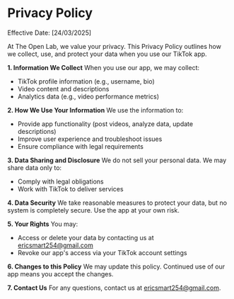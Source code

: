 # **Privacy Policy**

Effective Date: [24/03/2025]

At The Open Lab, we value your privacy. This Privacy Policy outlines how we collect, use, and protect your data when you use our TikTok app.

**1. Information We Collect**
When you use our app, we may collect:

- TikTok profile information (e.g., username, bio)
- Video content and descriptions
- Analytics data (e.g., video performance metrics)

**2. How We Use Your Information**
We use the information to:

- Provide app functionality (post videos, analyze data, update descriptions)
- Improve user experience and troubleshoot issues
- Ensure compliance with legal requirements

**3. Data Sharing and Disclosure**
We do not sell your personal data. We may share data only to:

- Comply with legal obligations
- Work with TikTok to deliver services

**4. Data Security**
We take reasonable measures to protect your data, but no system is completely secure. Use the app at your own risk.

**5. Your Rights**
You may:

- Access or delete your data by contacting us at [ericsmart254@gmail.com](mailto:ericsmart254@gmail.com)
- Revoke our app's access via your TikTok account settings

**6. Changes to this Policy**
We may update this policy. Continued use of our app means you accept the changes.

**7. Contact Us**
For any questions, contact us at [ericsmart254@gmail.com](mailto:ericsmart254@gmail.com).
